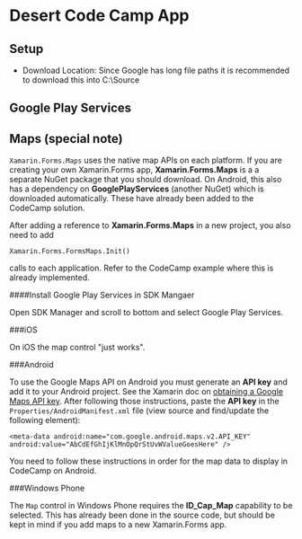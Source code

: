 Desert Code Camp App
=============



## Setup

* Download Location: Since Google has long file paths it is recommended to download this into C:\Source


## Google Play Services

 Maps (special note)
----

`Xamarin.Forms.Maps` uses the native map APIs on each platform. If you are creating your own Xamarin.Forms app, **Xamarin.Forms.Maps** is a a separate NuGet package that you should download. On Android, this also has a dependency on **GooglePlayServices** (another NuGet) which is downloaded automatically. These have already been added to the CodeCamp solution.

After adding a reference to **Xamarin.Forms.Maps** in a new project, you also need to add 

    Xamarin.Forms.FormsMaps.Init()
    
calls to each application. Refer to the CodeCamp example where this is already implemented.

####Install Google Play Services in SDK Mangaer

Open SDK Manager and scroll to bottom and select Google Play Services.


###iOS

On iOS the map control "just works".


###Android

To use the Google Maps API on Android you must generate an **API key** and add it to your Android project. See the Xamarin doc on [obtaining a Google Maps API key](http://developer.xamarin.com/guides/android/platform_features/maps_and_location/maps/obtaining_a_google_maps_api_key/). After following those instructions, paste the **API key** in the `Properties/AndroidManifest.xml` file (view source and find/update the following element):

    <meta-data android:name="com.google.android.maps.v2.API_KEY" android:value="AbCdEfGhIjKlMnOpQrStUvWValueGoesHere" />

You need to follow these instructions in order for the map data to display in CodeCamp on Android.

###Windows Phone

The `Map` control in Windows Phone requires the **ID_Cap_Map** capability to be selected. This has already been done in the source code, but should be kept in mind if you add maps to a new Xamarin.Forms app.
